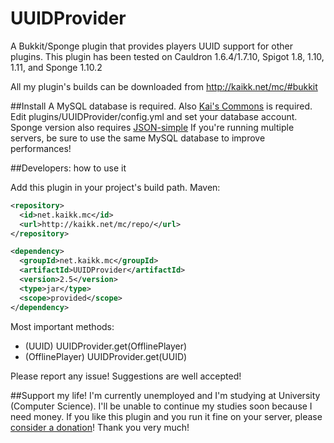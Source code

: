 # UUIDProvider
A Bukkit/Sponge plugin that provides players UUID support for other plugins.
This plugin has been tested on Cauldron 1.6.4/1.7.10, Spigot 1.8, 1.10, 1.11, and Sponge 1.10.2

All my plugin's builds can be downloaded from http://kaikk.net/mc/#bukkit

##Install
A MySQL database is required. Also [Kai's Commons](https://github.com/KaiKikuchi/KaisCommons/releases) is required.
Edit plugins/UUIDProvider/config.yml and set your database account.
Sponge version also requires [JSON-simple](https://mvnrepository.com/artifact/com.googlecode.json-simple/json-simple/1.1.1)
If you're running multiple servers, be sure to use the same MySQL database to improve performances!

##Developers: how to use it

Add this plugin in your project's build path. Maven:
```xml
<repository>
  <id>net.kaikk.mc</id>
  <url>http://kaikk.net/mc/repo/</url>
</repository>
```
```xml
<dependency>
  <groupId>net.kaikk.mc</groupId>
  <artifactId>UUIDProvider</artifactId>
  <version>2.5</version>
  <type>jar</type>
  <scope>provided</scope>
</dependency>
```

Most important methods:
- (UUID) UUIDProvider.get(OfflinePlayer)
- (OfflinePlayer) UUIDProvider.get(UUID)

Please report any issue! Suggestions are well accepted!

##Support my life!
I'm currently unemployed and I'm studying at University (Computer Science).
I'll be unable to continue my studies soon because I need money.
If you like this plugin and you run it fine on your server, please <a href='http://kaikk.net/mc/#donate'>consider a donation</a>!
Thank you very much!